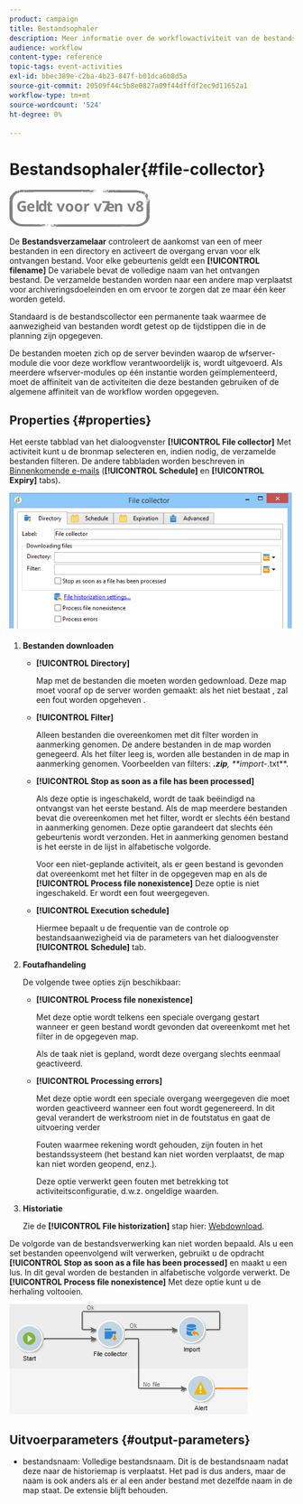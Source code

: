```yaml
---
product: campaign
title: Bestandsophaler
description: Meer informatie over de workflowactiviteit van de bestandscollector
audience: workflow
content-type: reference
topic-tags: event-activities
exl-id: bbec389e-c2ba-4b23-847f-b01dca6b8d5a
source-git-commit: 20509f44c5b8e0827a09f44dffdf2ec9d11652a1
workflow-type: tm+mt
source-wordcount: '524'
ht-degree: 0%

---
```


# Bestandsophaler{#file-collector}

![](../../assets/common.svg)

De **Bestandsverzamelaar** controleert de aankomst van een of meer bestanden in een directory en activeert de overgang ervan voor elk ontvangen bestand. Voor elke gebeurtenis geldt een **[!UICONTROL filename]** De variabele bevat de volledige naam van het ontvangen bestand. De verzamelde bestanden worden naar een andere map verplaatst voor archiveringsdoeleinden en om ervoor te zorgen dat ze maar één keer worden geteld.

Standaard is de bestandscollector een permanente taak waarmee de aanwezigheid van bestanden wordt getest op de tijdstippen die in de planning zijn opgegeven.

De bestanden moeten zich op de server bevinden waarop de wfserver-module die voor deze workflow verantwoordelijk is, wordt uitgevoerd. Als meerdere wfserver-modules op één instantie worden geïmplementeerd, moet de affiniteit van de activiteiten die deze bestanden gebruiken of de algemene affiniteit van de workflow worden opgegeven.

## Properties {#properties}

Het eerste tabblad van het dialoogvenster **[!UICONTROL File collector]** Met activiteit kunt u de bronmap selecteren en, indien nodig, de verzamelde bestanden filteren. De andere tabbladen worden beschreven in [Binnenkomende e-mails](inbound-emails.md) (**[!UICONTROL Schedule]** en **[!UICONTROL Expiry]** tabs).

![](assets/file_collect_edit.png)

1. **Bestanden downloaden**

   * **[!UICONTROL Directory]**

      Map met de bestanden die moeten worden gedownload. Deze map moet vooraf op de server worden gemaakt: als het niet bestaat , zal een fout worden opgeheven .

   * **[!UICONTROL Filter]**

      Alleen bestanden die overeenkomen met dit filter worden in aanmerking genomen. De andere bestanden in de map worden genegeerd. Als het filter leeg is, worden alle bestanden in de map in aanmerking genomen. Voorbeelden van filters: ***.zip**, **import-*.txt**.

   * **[!UICONTROL Stop as soon as a file has been processed]**

      Als deze optie is ingeschakeld, wordt de taak beëindigd na ontvangst van het eerste bestand. Als de map meerdere bestanden bevat die overeenkomen met het filter, wordt er slechts één bestand in aanmerking genomen. Deze optie garandeert dat slechts één gebeurtenis wordt verzonden. Het in aanmerking genomen bestand is het eerste in de lijst in alfabetische volgorde.

      Voor een niet-geplande activiteit, als er geen bestand is gevonden dat overeenkomt met het filter in de opgegeven map en als de **[!UICONTROL Process file nonexistence]** Deze optie is niet ingeschakeld. Er wordt een fout weergegeven.

   * **[!UICONTROL Execution schedule]**

      Hiermee bepaalt u de frequentie van de controle op bestandsaanwezigheid via de parameters van het dialoogvenster **[!UICONTROL Schedule]** tab.

1. **Foutafhandeling**

   De volgende twee opties zijn beschikbaar:

   * **[!UICONTROL Process file nonexistence]**

      Met deze optie wordt telkens een speciale overgang gestart wanneer er geen bestand wordt gevonden dat overeenkomt met het filter in de opgegeven map.

      Als de taak niet is gepland, wordt deze overgang slechts eenmaal geactiveerd.

   * **[!UICONTROL Processing errors]**

      Met deze optie wordt een speciale overgang weergegeven die moet worden geactiveerd wanneer een fout wordt gegenereerd. In dit geval verandert de werkstroom niet in de foutstatus en gaat de uitvoering verder

      Fouten waarmee rekening wordt gehouden, zijn fouten in het bestandssysteem (het bestand kan niet worden verplaatst, de map kan niet worden geopend, enz.).

      Deze optie verwerkt geen fouten met betrekking tot activiteitsconfiguratie, d.w.z. ongeldige waarden.

1. **Historiatie**

   Zie de **[!UICONTROL File historization]** stap hier: [Webdownload](web-download.md).

De volgorde van de bestandsverwerking kan niet worden bepaald. Als u een set bestanden opeenvolgend wilt verwerken, gebruikt u de opdracht **[!UICONTROL Stop as soon as a file has been processed]** en maakt u een lus. In dit geval worden de bestanden in alfabetische volgorde verwerkt. De **[!UICONTROL Process file nonexistence]** Met deze optie kunt u de herhaling voltooien.

![](assets/file_collect_loop.png)

## Uitvoerparameters {#output-parameters}

* bestandsnaam: Volledige bestandsnaam. Dit is de bestandsnaam nadat deze naar de historiemap is verplaatst. Het pad is dus anders, maar de naam is ook anders als er al een ander bestand met dezelfde naam in de map staat. De extensie blijft behouden.
